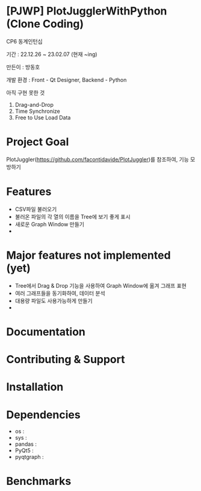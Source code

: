 # [PJWP] PlotJugglerWithPython (Clone Coding)
CP6 동계인턴십


기간 : 22.12.26 ~ 23.02.07 (현재 ~ing)


만든이 : 방동호


개발 환경 : Front - Qt Designer, Backend - Python


아직 구현 못한 것
1. Drag-and-Drop
2. Time Synchronize
3. Free to Use Load Data



# Project Goal
PlotJuggler(https://github.com/facontidavide/PlotJuggler)를 참조하여, 기능 모방하기



# Features
- CSV파일 불러오기
- 불러온 파일의 각 열의 이름을 Tree에 보기 좋게 표시
- 새로운 Graph Window 만들기
- 




# Major features not implemented (yet)
- Tree에서 Drag & Drop 기능을 사용하여 Graph Window에 옮겨 그래프 표현
- 여러 그래프들을 동기화하여, 데이터 분석
- 대용량 파일도 사용가능하게 만들기
- 




# Documentation





# Contributing & Support




# Installation




# Dependencies
- os : 
- sys : 
- pandas : 
- PyQt5 : 
- pyqtgraph : 





# Benchmarks




